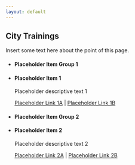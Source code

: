 ```yaml
---
layout: default
---
```


## <span class="glyphicon glyphicon-user"></span> City Trainings
Insert some text here about the point of this page.

<ul class="list-group">
  <li class="list-group-item">
    <h4>Placeholder Item Group 1</h4>
  </li>
  <li class="list-group-item">
    <h4>Placeholder Item 1</h4>
    <p>Placeholder descriptive text 1</p>
      <a href="#">Placeholder Link 1A</a> |
      <a href="#">Placeholder Link 1B</a>
  </li>
</ul>
<ul class="list-group">
  <li class="list-group-item">
    <h4>Placeholder Item Group 2</h4>
  </li>
  <li class="list-group-item">
    <h4>Placeholder Item 2</h4>
    <p>Placeholder descriptive text 2</p>
      <a href="#">Placeholder Link 2A</a> |
      <a href="#">Placeholder Link 2B</a>
  </li>
</ul>
